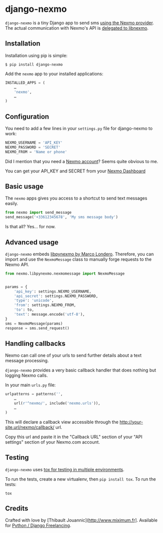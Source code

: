 django-nexmo
============

`django-nexmo` is a tiny Django app to send sms [using the Nexmo
provider](https://www.nexmo.com/). The actual communication with Nexmo's API is
[delegated to libnexmo](https://github.com/thibault/libnexmo).

Installation
------------

Installation using pip is simple:

    $ pip install django-nexmo

Add the `nexmo` app to your installed applications:

```python
INSTALLED_APPS = (
    …
    'nexmo',
    …
)
```

Configuration
-------------

You need to add a few lines in your `settings.py` file for django-nexmo to work:

```python
NEXMO_USERNAME = 'API_KEY'
NEXMO_PASSWORD = 'SECRET'
NEXMO_FROM = 'Name or phone'
```


Did I mention that you need a [Nexmo account](https://www.nexmo.com/)?
Seems quite obvious to me.

You can get your API_KEY and SECRET from your [Nexmo Dashboard](https://dashboard.nexmo.com/private/dashboard)

Basic usage
-----------

The `nexmo` apps gives you access to a shortcut to send text messages easily.

```python
from nexmo import send_message
send_message('+33612345678', 'My sms message body')
```

Is that all? Yes… for now.


Advanced usage
--------------

`django-nexmo` embeds [libpynexmo by Marco Londero](https://github.com/marcuz/libpynexmo).
Therefore, you can import and use the `NexmoMessage` class to manually forge
requests to the Nexmo API.

```python
from nexmo.libpynexmo.nexmomessage import NexmoMessage


params = {
    'api_key': settings.NEXMO_USERNAME,
    'api_secret': settings.NEXMO_PASSWORD,
    'type': 'unicode',
    'from': settings.NEXMO_FROM,
    'to': to,
    'text': message.encode('utf-8'),
}
sms = NexmoMessage(params)
response = sms.send_request()
```


Handling callbacks
------------------

Nexmo can call one of your urls to send further details about a text message processing.

`django-nexmo` provides a very basic callback handler that does nothing but logging
Nexmo calls.

In your main `urls.py` file:

```python
urlpatterns = patterns('',
    …
    url(r'^nexmo/', include('nexmo.urls')),
    …
)
```

This will declare a callback view accessible through the
http://your-site.url/nexmo/callback/ url.

Copy this url and paste it in the "Callback URL" section of your "API settings"
section of your Nexmo.com account.

Testing
-------

`django-nexmo` uses [tox for testing in multiple
environments](https://pypi.python.org/pypi/tox).

To run the tests, create a new virtualenv, then `pip install tox`. To run the
tests:

    tox

Credits
-------

Crafted with love by [Thibault Jouannic](http://www.miximum.fr]. Available for
[Python / Django Freelancing](http://www.miximum.fr/a-propos/).
